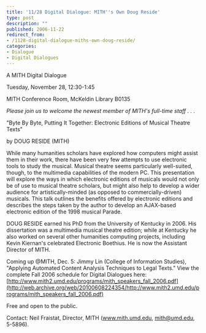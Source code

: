 ```yaml
---
title: '11/28 Digital Dialogue: MITH''s Own Doug Reside'
type: post
description: ""
published: 2006-11-22
redirect_from: 
- /1128-digital-dialogue-miths-own-doug-reside/
categories:
- Dialogue
- Digital Dialogues
---
```

A MITH Digital Dialogue

Tuesday, November 28, 12:30-1:45

MITH Conference Room, McKeldin Library B0135

_Please join us to welcome the newest member of MITH's full-time staff . . ._

"Byte By Byte, Putting It Together: Electronic Editions of Musical Theatre Texts"

by DOUG RESIDE (MITH)

While many humanities scholars have explored how computers might assist them in their work, there have been very few attempts to use electronic tools to study the musical. Musical theatre seems particularly well-suited, though, to the multimedia capabilities of the modern PC. This presentation will explore the ways in which electronic editions of musicals would not only be of use to musical theatre scholars, but might also help to develop a wider audience for artistically-minded (as opposed to commercially-driven) musicals. This talk outlines the benefits offered by electronic editions and describes the steps taken by the author to develop an AJAX-based electronic edition of the 1998 musical Parade.

DOUG RESIDE earned his PhD from the University of Kentucky in 2006. His dissertation was a multimedia musical theatre edition; while at Kentucky he also worked on several other humanities computing projects, including Kevin Kiernan's celebrated Electronic Boethius. He is now the Assistant Director of MITH.

Coming up @MITH, Dec. 5: Jimmy Lin (College of Information Studies), "Applying Automated Content Analysis Techniques to Legal Texts." View the complete Fall 2006 schedule for Digital Dialogues here: [http://www.mith2.umd.edu/programs/mith_speakers_fall_2006.pdf](http://web.archive.org/web/20100608224354/http://www.mith2.umd.edu/programs/mith_speakers_fall_2006.pdf)

Free and open to the public.

Contact: Neil Fraistat, Director, MITH (www.mith.umd.edu, mith@umd.edu, 5-5896).
